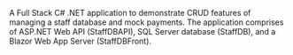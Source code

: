 A Full Stack C# .NET application to demonstrate CRUD features of managing a staff database and mock payments. 
The application comprises of ASP.NET Web API (StaffDBAPI), SQL Server database (StaffDB), and a Blazor Web App Server (StaffDBFront). 
